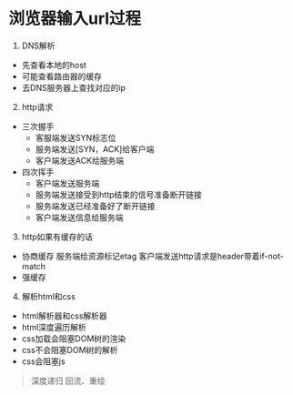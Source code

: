 # 浏览器输入url过程
1. DNS解析
  - 先查看本地的host
  - 可能查看路由器的缓存
  - 去DNS服务器上查找对应的ip
2. http请求
  - 三次握手
    - 客服端发送SYN标志位
    - 服务端发送[SYN，ACK]给客户端
    - 客户端发送ACK给服务端
  - 四次挥手
    - 客户端发送服务端
    - 服务端发送接受到http结束的信号准备断开链接
    - 服务端发送已经准备好了断开链接
    - 客户端发送信息给服务端
3. http如果有缓存的话
  - 协商缓存  服务端给资源标记etag  客户端发送http请求是header带着if-not-match
  - 强缓存
4. 解析html和css
  - html解析器和css解析器
  - html深度遍历解析
  - css加载会阻塞DOM树的渲染
  - css不会阻塞DOM树的解析
  - css会阻塞js
> 深度递归
> 回流、重绘